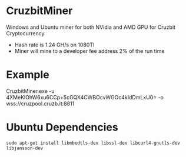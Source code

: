 # CruzbitMiner
Windows and Ubuntu miner for both NVidia and AMD GPU for Cruzbit Cryptocurrency

- Hash rate is 1.24 GH/s on 1080TI
- Miner will mine to a developer fee address 2% of the run time


# Example
CruzbitMiner.exe -u 4XMeKlOhW6xu6CCp+5cGQX4CWBOcvWGOc4kIdDmLxU0= -o wss://cruzpool.cruzb.it:8811

# Ubuntu Dependencies
``
sudo apt-get install libmbedtls-dev libssl-dev libcurl4-gnutls-dev libjansson-dev
``
